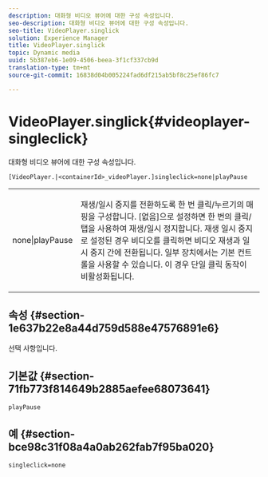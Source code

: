 ```yaml
---
description: 대화형 비디오 뷰어에 대한 구성 속성입니다.
seo-description: 대화형 비디오 뷰어에 대한 구성 속성입니다.
seo-title: VideoPlayer.singlick
solution: Experience Manager
title: VideoPlayer.singlick
topic: Dynamic media
uuid: 5b387eb6-1e09-4506-beea-3f1cf337cb9d
translation-type: tm+mt
source-git-commit: 16838d04b005224fad6df215ab5bf8c25ef86fc7

---
```



# VideoPlayer.singlick{#videoplayer-singleclick}

대화형 비디오 뷰어에 대한 구성 속성입니다.

`[VideoPlayer.|<containerId>_videoPlayer.]singleclick=none|playPause`

<table id="table_441553CD34C94A58A9D7CBF772DEDDB6"> 
 <tbody> 
  <tr> 
   <td colname="col1"> <p> <span class="codeph"> none|playPause</span> </p> </td> 
   <td colname="col2"> <p> 재생/일시 중지를 전환하도록 한 번 클릭/누르기의 매핑을 구성합니다. [없음]으로 <span class="codeph"> 설정하면</span> 한 번의 클릭/탭을 사용하여 재생/일시 정지합니다. 재생 일시 <span class="codeph"> 중지로 설정된</span> 경우 비디오를 클릭하면 비디오 재생과 일시 중지 간에 전환됩니다. 일부 장치에서는 기본 컨트롤을 사용할 수 있습니다. 이 경우 <span class="codeph"> 단일 클릭</span> 동작이 비활성화됩니다. </p> </td> 
  </tr> 
 </tbody> 
</table>

## 속성 {#section-1e637b22e8a44d759d588e47576891e6}

선택 사항입니다.

## 기본값 {#section-71fb773f814649b2885aefee68073641}

`playPause`

## 예 {#section-bce98c31f08a4a0ab262fab7f95ba020}

```
singleclick=none
```

